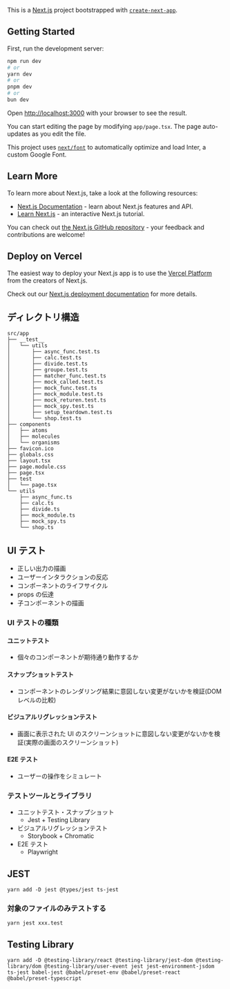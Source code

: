 This is a [Next.js](https://nextjs.org/) project bootstrapped with [`create-next-app`](https://github.com/vercel/next.js/tree/canary/packages/create-next-app).

## Getting Started

First, run the development server:

```bash
npm run dev
# or
yarn dev
# or
pnpm dev
# or
bun dev
```

Open [http://localhost:3000](http://localhost:3000) with your browser to see the result.

You can start editing the page by modifying `app/page.tsx`. The page auto-updates as you edit the file.

This project uses [`next/font`](https://nextjs.org/docs/basic-features/font-optimization) to automatically optimize and load Inter, a custom Google Font.

## Learn More

To learn more about Next.js, take a look at the following resources:

- [Next.js Documentation](https://nextjs.org/docs) - learn about Next.js features and API.
- [Learn Next.js](https://nextjs.org/learn) - an interactive Next.js tutorial.

You can check out [the Next.js GitHub repository](https://github.com/vercel/next.js/) - your feedback and contributions are welcome!

## Deploy on Vercel

The easiest way to deploy your Next.js app is to use the [Vercel Platform](https://vercel.com/new?utm_medium=default-template&filter=next.js&utm_source=create-next-app&utm_campaign=create-next-app-readme) from the creators of Next.js.

Check out our [Next.js deployment documentation](https://nextjs.org/docs/deployment) for more details.

## ディレクトリ構造

```
src/app
├── __test__
│   └── utils
│       ├── async_func.test.ts
│       ├── calc.test.ts
│       ├── divide.test.ts
│       ├── groupe.test.ts
│       ├── matcher_func.test.ts
│       ├── mock_called.test.ts
│       ├── mock_func.test.ts
│       ├── mock_module.test.ts
│       ├── mock_returen.test.ts
│       ├── mock_spy.test.ts
│       ├── setup_teardown.test.ts
│       └── shop.test.ts
├── components
│   ├── atoms
│   ├── molecules
│   └── organisms
├── favicon.ico
├── globals.css
├── layout.tsx
├── page.module.css
├── page.tsx
├── test
│   └── page.tsx
└── utils
    ├── async_func.ts
    ├── calc.ts
    ├── divide.ts
    ├── mock_module.ts
    ├── mock_spy.ts
    └── shop.ts
```

## UI テスト

- 正しい出力の描画
- ユーザーインタラクションの反応
- コンポーネントのライフサイクル
- props の伝達
- 子コンポーネントの描画

### UI テストの種類

#### ユニットテスト

- 個々のコンポーネントが期待通り動作するか

#### スナップショットテスト

- コンポーネントのレンダリング結果に意図しない変更がないかを検証(DOM レベルの比較)

#### ビジュアルリグレッションテスト

- 画面に表示された UI のスクリーンショットに意図しない変更がないかを検証(実際の画面のスクリーンショット)

#### E2E テスト

- ユーザーの操作をシミュレート

### テストツールとライブラリ

- ユニットテスト・スナップショット
  - Jest + Testing Library
- ビジュアルリグレッションテスト
  - Storybook + Chromatic
- E2E テスト
  - Playwright

## JEST

```
yarn add -D jest @types/jest ts-jest
```

### 対象のファイルのみテストする

```
yarn jest xxx.test
```

## Testing Library

```
yarn add -D @testing-library/react @testing-library/jest-dom @testing-library/dom @testing-library/user-event jest jest-environment-jsdom ts-jest babel-jest @babel/preset-env @babel/preset-react @babel/preset-typescript
```
